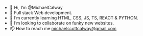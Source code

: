 - 👋 Hi, I’m @MichaelCalway
- 👀 Full stack Web development.
- 🌱 I’m currently learning HTML, CSS, JS, TS, REACT & PYTHON.
- 💞️ I’m looking to collaborate on funky new websites.
- 📫 How to reach me michaelscottcalway@gmail.com

<!---
MichaelCalway/MichaelCalway is a ✨ special ✨ repository because its `README.md` (this file) appears on your GitHub profile.
You can click the Preview link to take a look at your changes.
--->
